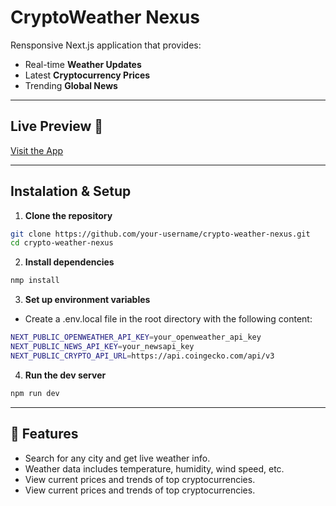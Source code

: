 # CryptoWeather Nexus

Rensponsive Next.js application that provides:

- Real-time **Weather Updates**
- Latest **Cryptocurrency Prices**
- Trending **Global News**

---

## Live Preview 🚀

[Visit the App](https://crypto-weather-nexus-five-hazel.vercel.app/)

---

## Instalation & Setup

1. **Clone the repository**
```bash
git clone https://github.com/your-username/crypto-weather-nexus.git
cd crypto-weather-nexus

```
2. **Install dependencies**
 ```bash
 nmp install 

```
3. **Set up environment variables**
- Create a .env.local file in the root directory with the following content:
```bash
NEXT_PUBLIC_OPENWEATHER_API_KEY=your_openweather_api_key
NEXT_PUBLIC_NEWS_API_KEY=your_newsapi_key
NEXT_PUBLIC_CRYPTO_API_URL=https://api.coingecko.com/api/v3

```
4. **Run the dev server**
```bash
npm run dev
```
---

## 📌 Features

- Search for any city and get live weather info.
- Weather data includes temperature, humidity, wind speed, etc.
- View current prices and trends of top cryptocurrencies.
- View current prices and trends of top cryptocurrencies.
